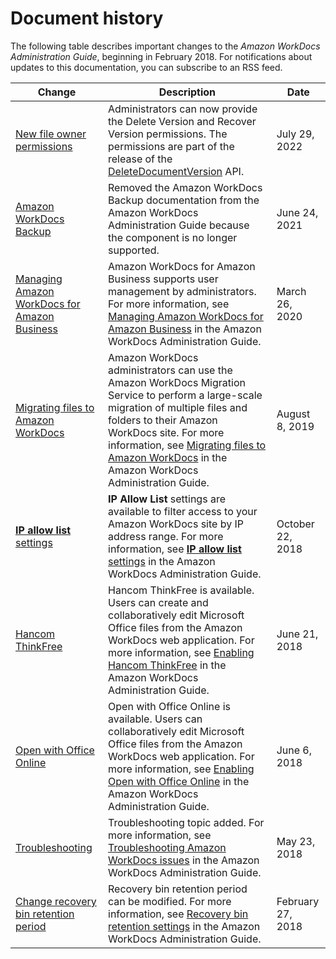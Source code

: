 # Document history<a name="document_history"></a>

The following table describes important changes to the *Amazon WorkDocs Administration Guide*, beginning in February 2018\. For notifications about updates to this documentation, you can subscribe to an RSS feed\.

| Change | Description | Date | 
| --- |--- |--- |
| [New file owner permissions](#document_history) | Administrators can now provide the Delete Version and Recover Version permissions\. The permissions are part of the release of the [DeleteDocumentVersion](https://docs.aws.amazon.com/workdocs/latest/APIReference/API_DeleteDocumentVersion.html) API\. | July 29, 2022 | 
| [Amazon WorkDocs Backup](#document_history) | Removed the Amazon WorkDocs Backup documentation from the Amazon WorkDocs Administration Guide because the component is no longer supported\. | June 24, 2021 | 
| [Managing Amazon WorkDocs for Amazon Business](#document_history) | Amazon WorkDocs for Amazon Business supports user management by administrators\. For more information, see [Managing Amazon WorkDocs for Amazon Business](https://docs.aws.amazon.com/workdocs/latest/adminguide/workdocs-amazon-business-admin.html) in the Amazon WorkDocs Administration Guide\. | March 26, 2020 | 
| [Migrating files to Amazon WorkDocs](#document_history) | Amazon WorkDocs administrators can use the Amazon WorkDocs Migration Service to perform a large\-scale migration of multiple files and folders to their Amazon WorkDocs site\. For more information, see [Migrating files to Amazon WorkDocs](https://docs.aws.amazon.com/workdocs/latest/adminguide/migration.html) in the Amazon WorkDocs Administration Guide\. | August 8, 2019 | 
| [**IP allow list** settings](#document_history) | **IP Allow List** settings are available to filter access to your Amazon WorkDocs site by IP address range\. For more information, see [**IP allow list** settings](https://docs.aws.amazon.com/workdocs/latest/adminguide/manage-sites.html#ipfiltering) in the Amazon WorkDocs Administration Guide\. | October 22, 2018 | 
| [Hancom ThinkFree](#document_history) | Hancom ThinkFree is available\. Users can create and collaboratively edit Microsoft Office files from the Amazon WorkDocs web application\. For more information, see [Enabling Hancom ThinkFree](https://docs.aws.amazon.com/workdocs/latest/adminguide/collab-editing.html#enable-hancom-edit) in the Amazon WorkDocs Administration Guide\. | June 21, 2018 | 
| [Open with Office Online](#document_history) | Open with Office Online is available\. Users can collaboratively edit Microsoft Office files from the Amazon WorkDocs web application\. For more information, see [Enabling Open with Office Online](https://docs.aws.amazon.com/workdocs/latest/adminguide/collab-editing.html#enable-office-online) in the Amazon WorkDocs Administration Guide\. | June 6, 2018 | 
| [Troubleshooting](#document_history) | Troubleshooting topic added\. For more information, see [Troubleshooting Amazon WorkDocs issues](https://docs.aws.amazon.com/workdocs/latest/adminguide/troubleshooting.html) in the Amazon WorkDocs Administration Guide\. | May 23, 2018 | 
| [Change recovery bin retention period](#document_history) | Recovery bin retention period can be modified\. For more information, see [Recovery bin retention settings](https://docs.aws.amazon.com/workdocs/latest/adminguide/manage-sites.html#recovery-bin) in the Amazon WorkDocs Administration Guide\. | February 27, 2018 | 